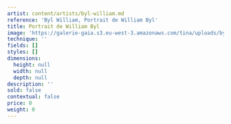 ```yaml
---
artist: content/artists/byl-william.md
reference: 'Byl William, Portrait de William Byl'
title: Portrait de William Byl
image: 'https://galerie-gaia.s3.eu-west-3.amazonaws.com/tina/uploads/byl-william/galerie gaia William Byl portrait.JPG'
technique: ''
fields: []
styles: []
dimensions:
  height: null
  width: null
  depth: null
description: ''
sold: false
contextual: false
price: 0
weight: 0
---
```


